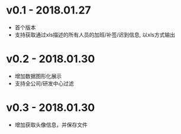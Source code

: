 # v0.1 - 2018.01.27
* 首个版本
* 支持获取通过xls描述的所有人员的加班/补签/迟到信息, 以xls方式输出

# v0.2 - 2018.01.30
* 增加数据图形化展示
* 支持全公司/研发中心过滤

# v0.3 - 2018.01.30
* 增加获取头像信息，并保存文件
